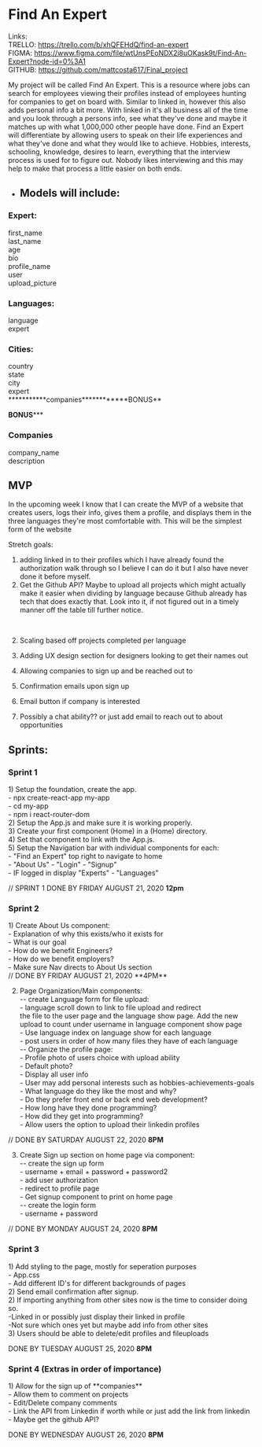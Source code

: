 # Find An Expert

Links:<br>
TRELLO: https://trello.com/b/xhQFEHdQ/find-an-expert<br>
FIGMA: https://www.figma.com/file/wtUnsPEoNDX2i8uOKask9t/Find-An-Expert?node-id=0%3A1<br>
GITHUB: https://github.com/mattcosta617/Final_project<br>

My project will be called Find An Expert. This is a resource where jobs can search for
employees viewing their profiles instead of employees hunting for companies to get on
board with. Similar to linked in, however this also adds personal info a bit more.
With linked in it's all business all of the time and you look through a persons info,
see what they've done and maybe it matches up with what 1,000,000 other people have done. Find an Expert will differentiate by allowing users to speak on their life experiences and what they've done and what they would like to achieve. Hobbies, interests, schooling, knowledge, desires to learn, everything that the interview process is used for to figure out. Nobody likes interviewing and this may help to make that process a little easier on both ends. 

- <h2>Models will include:</h2>

<h3>Expert:</h3>
first_name<br>
last_name <br>
age<br>
bio<br>
profile_name<br>
user<br>
upload_picture<br>


<h3>Languages:</h3>
language<br>
expert<br>


<h3>Cities:</h3>
country<br>
state<br>
city<br>
expert<br>
***********companies************BONUS**<br>

**********BONUS*************
<h3>Companies</h3>
company_name<br>
description<br>


<h2>MVP</h2>
In the upcoming week I know that I can create the MVP of a website that creates users, logs their info, gives them a profile, and displays them in the three languages they're most comfortable with. This will be the simplest form of the website

Stretch goals: 
1) adding linked in to their profiles which I have already found the authorization walk through so I believe I can do it but I also have never done it before myself.
2) Get the Github API? Maybe to upload all projects which might actually make it easier when dividing by language because Github already has tech that does exactly that. Look into it, if not figured out in a timely manner off the table till further notice. 
<br> 

2) Scaling based off projects completed per language<br>

3) Adding UX design section for designers looking to get their names out<br>

4) Allowing companies to sign up and be reached out to <br>

5) Confirmation emails upon sign up <br>

6) Email button if company is interested <br>

7) Possibly a chat ability?? or just add email to reach out to about opportunities<br>



<h2>Sprints:</h2>


<h3>Sprint 1</h3>
1) Setup the foundation, create the app.<br>
    - npx create-react-app my-app<br>
    - cd my-app<br>
    - npm i react-router-dom<br>
2) Setup the App.js and make sure it is working properly.<br>
3) Create your first component (Home) in a (Home) directory.<br>
4) Set that component to link with the App.js.<br>
5) Setup the Navigation bar with individual components for each:<br>
    - "Find an Expert" top right to navigate to home<br>
    - "About Us" - "Login" - "Signup"<br>
    - IF logged in display "Experts" - "Languages"<br>

// SPRINT 1 DONE BY FRIDAY AUGUST 21, 2020 **12pm**<br>

<h3>Sprint 2</h3>
1) Create About Us component:<br>
    - Explanation of why this exists/who it exists for<br>
    - What is our goal<br>
    - How do we benefit Engineers?<br>
    - How do we benefit employers?<br>
    - Make sure Nav directs to About Us section<br>
// DONE BY FRIDAY AUGUST 21, 2020 **4PM**

2) Page Organization/Main components:<br>
    -- create Language form for file upload: <br>
        - language scroll down to link to file upload and redirect<br>
        the file to the user page and the language show page. Add the new upload to count under username in language component show page<br>
        - Use language index on language show for each language<br>
        - post users in order of how many files they have of each language<br>
    -- Organize the profile page:<br>
        - Profile photo of users choice with upload ability<br>
        - Default photo?<br>
        - Display all user info<br>
        - User may add personal interests such as hobbies-achievements-goals<br>
        - What language do they like the most and why?<br>
        - Do they prefer front end or back end web development?<br>
        - How long have they done programming?<br>
        - How did they get into programming?<br>
        - Allow users the option to upload their linkedin profiles<br>


// DONE BY SATURDAY AUGUST 22, 2020 **8PM**

3) Create Sign up section on home page via component:<br>
    -- create the sign up form <br>
        - username + email + password + password2 <br>
        - add user authorization <br>
        - redirect to profile page <br>
        - Get signup component to print on home page<br>
    -- create the login form<br>
        - username + password<br>

// DONE BY MONDAY AUGUST 24, 2020 **8PM**<br>

<h3>Sprint 3</h3>
1) Add styling to the page, mostly for seperation purposes<br>
    - App.css<br>
    - Add different ID's for different backgrounds of pages <br>
2) Send email confirmation after signup.<br>
2) If importing anything from other sites now is the time to consider doing so.<br>
    -Linked in or possibly just display their linked in profile<br>
    -Not sure which ones yet but maybe add info from other sites<br>
3) Users should be able to delete/edit profiles and fileuploads<br>

DONE BY TUESDAY AUGUST 25, 2020 **8PM**<br>

<h3>Sprint 4 (Extras in order of importance)</h3>
1) Allow for the sign up of **companies**<br>
    - Allow them to comment on projects<br>
    - Edit/Delete company comments<br>
    - Link the API from Linkedin if worth while or just add the link from linkedin<br>
    - Maybe get the github API? <br>

DONE BY WEDNESDAY AUGUST 26, 2020 **8PM**<br>

